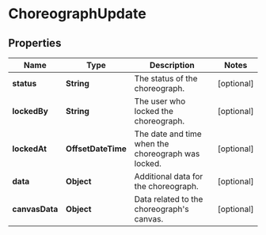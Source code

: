 

# ChoreographUpdate


## Properties

| Name | Type | Description | Notes |
|------------ | ------------- | ------------- | -------------|
|**status** | **String** | The status of the choreograph. |  [optional] |
|**lockedBy** | **String** | The user who locked the choreograph. |  [optional] |
|**lockedAt** | **OffsetDateTime** | The date and time when the choreograph was locked. |  [optional] |
|**data** | **Object** | Additional data for the choreograph. |  [optional] |
|**canvasData** | **Object** | Data related to the choreograph&#39;s canvas. |  [optional] |



